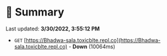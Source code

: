 # 📖 Summary
Last updated: **3/30/2022, 3:55:12 PM**

- `GET` [https://Bhadwa-sala.toxicblte.repl.co](https://Bhadwa-sala.toxicblte.repl.co) - **Down** (10064ms)
